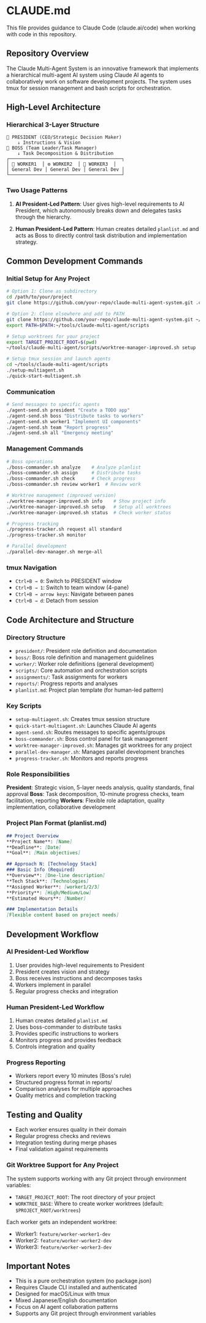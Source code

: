 # CLAUDE.md

This file provides guidance to Claude Code (claude.ai/code) when working with code in this repository.

## Repository Overview

The Claude Multi-Agent System is an innovative framework that implements a hierarchical multi-agent AI system using Claude AI agents to collaboratively work on software development projects. The system uses tmux for session management and bash scripts for orchestration.

## High-Level Architecture

### Hierarchical 3-Layer Structure
```
👑 PRESIDENT (CEO/Strategic Decision Maker)
    ↓ Instructions & Vision
🎯 BOSS (Team Leader/Task Manager)
    ↓ Task Decomposition & Distribution
┌─────────────────────────────────────────┐
│ 🎨 WORKER1  │ ⚙️ WORKER2  │ 🧪 WORKER3  │
│ General Dev │ General Dev │ General Dev │
└─────────────────────────────────────────┘
```

### Two Usage Patterns

1. **AI President-Led Pattern**: User gives high-level requirements to AI President, which autonomously breaks down and delegates tasks through the hierarchy.

2. **Human President-Led Pattern**: Human creates detailed `planlist.md` and acts as Boss to directly control task distribution and implementation strategy.

## Common Development Commands

### Initial Setup for Any Project
```bash
# Option 1: Clone as subdirectory
cd /path/to/your/project
git clone https://github.com/your-repo/claude-multi-agent-system.git .claude-multi-agent

# Option 2: Clone elsewhere and add to PATH
git clone https://github.com/your-repo/claude-multi-agent-system.git ~/tools/claude-multi-agent
export PATH=$PATH:~/tools/claude-multi-agent/scripts

# Setup worktrees for your project
export TARGET_PROJECT_ROOT=$(pwd)
~/tools/claude-multi-agent/scripts/worktree-manager-improved.sh setup

# Setup tmux session and launch agents
cd ~/tools/claude-multi-agent/scripts
./setup-multiagent.sh
./quick-start-multiagent.sh
```

### Communication
```bash
# Send messages to specific agents
./agent-send.sh president "Create a TODO app"
./agent-send.sh boss "Distribute tasks to workers"
./agent-send.sh worker1 "Implement UI components"
./agent-send.sh team "Report progress"
./agent-send.sh all "Emergency meeting"
```

### Management Commands
```bash
# Boss operations
./boss-commander.sh analyze    # Analyze planlist
./boss-commander.sh assign     # Distribute tasks
./boss-commander.sh check      # Check progress
./boss-commander.sh review worker1  # Review work

# Worktree management (improved version)
./worktree-manager-improved.sh info    # Show project info
./worktree-manager-improved.sh setup   # Setup all worktrees
./worktree-manager-improved.sh status  # Check worker status

# Progress tracking
./progress-tracker.sh request all standard
./progress-tracker.sh monitor

# Parallel development
./parallel-dev-manager.sh merge-all
```

### tmux Navigation
- `Ctrl+B → 0`: Switch to PRESIDENT window
- `Ctrl+B → 1`: Switch to team window (4-pane)
- `Ctrl+B → arrow keys`: Navigate between panes
- `Ctrl+B → d`: Detach from session

## Code Architecture and Structure

### Directory Structure
- `president/`: President role definition and documentation
- `boss/`: Boss role definition and management guidelines
- `worker/`: Worker role definitions (general development)
- `scripts/`: Core automation and orchestration scripts
- `assignments/`: Task assignments for workers
- `reports/`: Progress reports and analyses
- `planlist.md`: Project plan template (for human-led pattern)

### Key Scripts
- `setup-multiagent.sh`: Creates tmux session structure
- `quick-start-multiagent.sh`: Launches Claude AI agents
- `agent-send.sh`: Routes messages to specific agents/groups
- `boss-commander.sh`: Boss control panel for task management
- `worktree-manager-improved.sh`: Manages git worktrees for any project
- `parallel-dev-manager.sh`: Manages parallel development branches
- `progress-tracker.sh`: Monitors and reports progress

### Role Responsibilities

**President**: Strategic vision, 5-layer needs analysis, quality standards, final approval
**Boss**: Task decomposition, 10-minute progress checks, team facilitation, reporting
**Workers**: Flexible role adaptation, quality implementation, collaborative development

### Project Plan Format (planlist.md)
```markdown
## Project Overview
**Project Name**: [Name]
**Deadline**: [Date]
**Goal**: [Main objectives]

## Approach N: [Technology Stack]
### Basic Info (Required)
**Overview**: [One-line description]
**Tech Stack**: [Technologies]
**Assigned Worker**: [worker1/2/3]
**Priority**: [High/Medium/Low]
**Estimated Hours**: [Number]

### Implementation Details
[Flexible content based on project needs]
```

## Development Workflow

### AI President-Led Workflow
1. User provides high-level requirements to President
2. President creates vision and strategy
3. Boss receives instructions and decomposes tasks
4. Workers implement in parallel
5. Regular progress checks and integration

### Human President-Led Workflow
1. Human creates detailed `planlist.md`
2. Uses boss-commander to distribute tasks
3. Provides specific instructions to workers
4. Monitors progress and provides feedback
5. Controls integration and quality

### Progress Reporting
- Workers report every 10 minutes (Boss's rule)
- Structured progress format in reports/
- Comparison analyses for multiple approaches
- Quality metrics and completion tracking

## Testing and Quality

- Each worker ensures quality in their domain
- Regular progress checks and reviews
- Integration testing during merge phases
- Final validation against requirements

### Git Worktree Support for Any Project
The system supports working with any Git project through environment variables:
- `TARGET_PROJECT_ROOT`: The root directory of your project
- `WORKTREE_BASE`: Where to create worker worktrees (default: `$PROJECT_ROOT/worktrees`)

Each worker gets an independent worktree:
- Worker1: `feature/worker-worker1-dev`
- Worker2: `feature/worker-worker2-dev`
- Worker3: `feature/worker-worker3-dev`

## Important Notes

- This is a pure orchestration system (no package.json)
- Requires Claude CLI installed and authenticated
- Designed for macOS/Linux with tmux
- Mixed Japanese/English documentation
- Focus on AI agent collaboration patterns
- Supports any Git project through environment variables